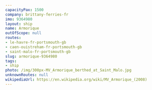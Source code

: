 ```yaml
---
capacityPax: 1500
company: brittany-ferries-fr
imo: 9364980
layout: ship
name: Armorique
outOfScope: null
routes:
- le-havre-fr-portsmouth-gb
- caen-ouistreham-fr-portsmouth-gb
- saint-malo-fr-portsmouth-gb
slug: armorique-9364980
tags:
- ship
photo: /img/300px-MV_Armorique_berthed_at_Saint_Malo.jpg
unknownRoutes: null
wikipediaUrl: https://en.wikipedia.org/wiki/MV_Armorique_(2008)
---
```

